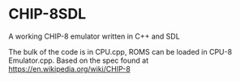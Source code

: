 # CHIP-8SDL
A working CHIP-8 emulator written in C++ and SDL

The bulk of the code is in CPU.cpp, ROMS can be loaded in CPU-8 Emulator.cpp. Based on the spec found at https://en.wikipedia.org/wiki/CHIP-8


